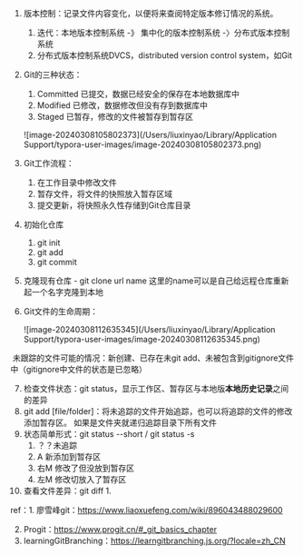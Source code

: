1. 版本控制：记录文件内容变化，以便将来查阅特定版本修订情况的系统。

   1. 迭代：本地版本控制系统 -》 集中化的版本控制系统 -〉分布式版本控制系统
   2. 分布式版本控制系统DVCS，distributed version control system，如Git

2. Git的三种状态：

   1. Committed 已提交，数据已经安全的保存在本地数据库中
   2. Modified 已修改，数据修改但没有存到数据库中
   3. Staged 已暂存，修改的文件被暂存到暂存区

   ![image-20240308105802373](/Users/liuxinyao/Library/Application Support/typora-user-images/image-20240308105802373.png)

3. Git工作流程：

   1. 在工作目录中修改文件
   2. 暂存文件，将文件的快照放入暂存区域
   3. 提交更新，将快照永久性存储到Git仓库目录

4. 初始化仓库

   1. git init
   2. git add
   3. git commit

5. 克隆现有仓库 - git clone url name   这里的name可以是自己给远程仓库重新起一个名字克隆到本地

6. Git文件的生命周期：

   ![image-20240308112635345](/Users/liuxinyao/Library/Application Support/typora-user-images/image-20240308112635345.png)

​	未跟踪的文件可能的情况：新创建、已存在未git add、未被包含到gitignore文件中（gitignore中文件的状态是已忽略）

7. 检查文件状态：git status，显示工作区、暂存区与本地版<strong>本地历史记录</strong>之间的差异
8. git add [file/folder]：将未追踪的文件开始追踪，也可以将追踪的文件的修改添加暂存区。 如果是文件夹就递归追踪目录下所有文件
9. 状态简单形式：git status --short / git status -s
   1. ？？未追踪
   2. A 新添加到暂存区
   3. 右M 修改了但没放到暂存区
   4. 左M 修改切放入了暂存区
10. 查看文件差异：git diff
    1. 









ref：1. 廖雪峰git：https://www.liaoxuefeng.com/wiki/896043488029600

2. Progit：https://www.progit.cn/#_git_basics_chapter
3. learningGitBranching：https://learngitbranching.js.org/?locale=zh_CN